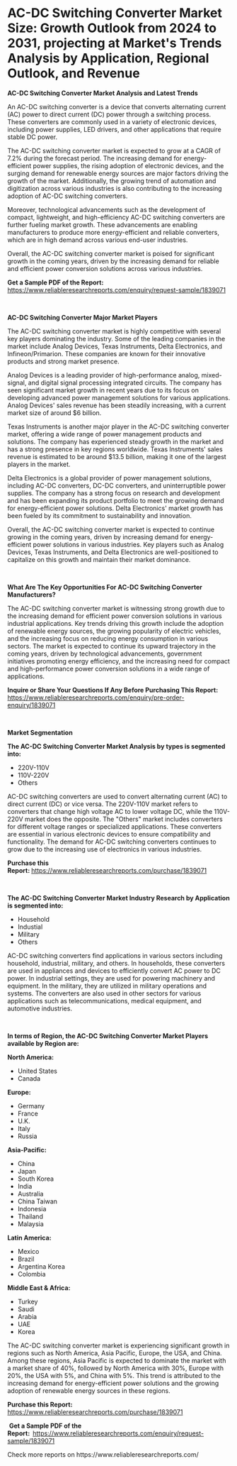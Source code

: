 <p><h1>AC-DC Switching Converter Market Size: Growth Outlook from 2024 to 2031, projecting at Market's Trends Analysis by Application, Regional Outlook, and Revenue</h1></p><p><strong>AC-DC Switching Converter Market Analysis and Latest Trends</strong></p>
<p><p>An AC-DC switching converter is a device that converts alternating current (AC) power to direct current (DC) power through a switching process. These converters are commonly used in a variety of electronic devices, including power supplies, LED drivers, and other applications that require stable DC power.</p><p>The AC-DC switching converter market is expected to grow at a CAGR of 7.2% during the forecast period. The increasing demand for energy-efficient power supplies, the rising adoption of electronic devices, and the surging demand for renewable energy sources are major factors driving the growth of the market. Additionally, the growing trend of automation and digitization across various industries is also contributing to the increasing adoption of AC-DC switching converters.</p><p>Moreover, technological advancements such as the development of compact, lightweight, and high-efficiency AC-DC switching converters are further fueling market growth. These advancements are enabling manufacturers to produce more energy-efficient and reliable converters, which are in high demand across various end-user industries.</p><p>Overall, the AC-DC switching converter market is poised for significant growth in the coming years, driven by the increasing demand for reliable and efficient power conversion solutions across various industries.</p></p>
<p><strong>Get a Sample PDF of the Report:&nbsp;</strong> <a href="https://www.reliableresearchreports.com/enquiry/request-sample/1839071">https://www.reliableresearchreports.com/enquiry/request-sample/1839071</a></p>
<p>&nbsp;</p>
<p><strong>AC-DC Switching Converter Major Market Players</strong></p>
<p><p>The AC-DC switching converter market is highly competitive with several key players dominating the industry. Some of the leading companies in the market include Analog Devices, Texas Instruments, Delta Electronics, and Infineon/Primarion. These companies are known for their innovative products and strong market presence.</p><p>Analog Devices is a leading provider of high-performance analog, mixed-signal, and digital signal processing integrated circuits. The company has seen significant market growth in recent years due to its focus on developing advanced power management solutions for various applications. Analog Devices' sales revenue has been steadily increasing, with a current market size of around $6 billion.</p><p>Texas Instruments is another major player in the AC-DC switching converter market, offering a wide range of power management products and solutions. The company has experienced steady growth in the market and has a strong presence in key regions worldwide. Texas Instruments' sales revenue is estimated to be around $13.5 billion, making it one of the largest players in the market.</p><p>Delta Electronics is a global provider of power management solutions, including AC-DC converters, DC-DC converters, and uninterruptible power supplies. The company has a strong focus on research and development and has been expanding its product portfolio to meet the growing demand for energy-efficient power solutions. Delta Electronics' market growth has been fueled by its commitment to sustainability and innovation.</p><p>Overall, the AC-DC switching converter market is expected to continue growing in the coming years, driven by increasing demand for energy-efficient power solutions in various industries. Key players such as Analog Devices, Texas Instruments, and Delta Electronics are well-positioned to capitalize on this growth and maintain their market dominance.</p></p>
<p>&nbsp;</p>
<p><strong>What Are The Key Opportunities For AC-DC Switching Converter Manufacturers?</strong></p>
<p><p>The AC-DC switching converter market is witnessing strong growth due to the increasing demand for efficient power conversion solutions in various industrial applications. Key trends driving this growth include the adoption of renewable energy sources, the growing popularity of electric vehicles, and the increasing focus on reducing energy consumption in various sectors. The market is expected to continue its upward trajectory in the coming years, driven by technological advancements, government initiatives promoting energy efficiency, and the increasing need for compact and high-performance power conversion solutions in a wide range of applications.</p></p>
<p><strong>Inquire or Share Your Questions If Any Before Purchasing This Report:</strong> <a href="https://www.reliableresearchreports.com/enquiry/pre-order-enquiry/1839071">https://www.reliableresearchreports.com/enquiry/pre-order-enquiry/1839071</a></p>
<p>&nbsp;</p>
<p><strong>Market Segmentation</strong></p>
<p><strong>The AC-DC Switching Converter Market Analysis by types is segmented into:</strong></p>
<p><ul><li>220V-110V</li><li>110V-220V</li><li>Others</li></ul></p>
<p><p>AC-DC switching converters are used to convert alternating current (AC) to direct current (DC) or vice versa. The 220V-110V market refers to converters that change high voltage AC to lower voltage DC, while the 110V-220V market does the opposite. The "Others" market includes converters for different voltage ranges or specialized applications. These converters are essential in various electronic devices to ensure compatibility and functionality. The demand for AC-DC switching converters continues to grow due to the increasing use of electronics in various industries.</p></p>
<p><strong>Purchase this Report:&nbsp;</strong><a href="https://www.reliableresearchreports.com/purchase/1839071">https://www.reliableresearchreports.com/purchase/1839071</a></p>
<p>&nbsp;</p>
<p><strong>The AC-DC Switching Converter Market Industry Research by Application is segmented into:</strong></p>
<p><ul><li>Household</li><li>Industial</li><li>Military</li><li>Others</li></ul></p>
<p><p>AC-DC switching converters find applications in various sectors including household, industrial, military, and others. In households, these converters are used in appliances and devices to efficiently convert AC power to DC power. In industrial settings, they are used for powering machinery and equipment. In the military, they are utilized in military operations and systems. The converters are also used in other sectors for various applications such as telecommunications, medical equipment, and automotive industries.</p></p>
<p>&nbsp;</p>
<p><strong>In terms of Region, the AC-DC Switching Converter Market Players available by Region are:</strong></p>
<p>
    <p> <strong> North America: </strong>
        <ul>
            <li>United States</li>
            <li>Canada</li>
        </ul>
        </p> 
    <p> <strong> Europe: </strong>
        <ul>
            <li>Germany</li>
            <li>France</li>
            <li>U.K.</li>
            <li>Italy</li>
            <li>Russia</li>
        </ul>
        </p> 
    <p> <strong> Asia-Pacific: </strong>
        <ul>
            <li>China</li>
            <li>Japan</li>
            <li>South Korea</li>
            <li>India</li>
            <li>Australia</li>
            <li>China Taiwan</li>
            <li>Indonesia</li>
            <li>Thailand</li>
            <li>Malaysia</li>
        </ul>
        </p> 
    <p> <strong> Latin America: </strong>
        <ul>
            <li>Mexico</li>
            <li>Brazil</li>
            <li>Argentina Korea</li>
            <li>Colombia</li>
        </ul>
        </p> 
    <p> <strong> Middle East & Africa: </strong>
        <ul>
            <li>Turkey</li>
            <li>Saudi</li>
            <li>Arabia</li>
            <li>UAE</li>
            <li>Korea</li>
        </ul>
    </p>
    </p>
<p><p>The AC-DC switching converter market is experiencing significant growth in regions such as North America, Asia Pacific, Europe, the USA, and China. Among these regions, Asia Pacific is expected to dominate the market with a market share of 40%, followed by North America with 30%, Europe with 20%, the USA with 5%, and China with 5%. This trend is attributed to the increasing demand for energy-efficient power solutions and the growing adoption of renewable energy sources in these regions.</p></p>
<p><strong>Purchase this Report: </strong><a href="https://www.reliableresearchreports.com/purchase/1839071">https://www.reliableresearchreports.com/purchase/1839071</a></p>
<p>&nbsp;<strong>Get a Sample PDF of the Report:&nbsp;&nbsp;</strong><a href="https://www.reliableresearchreports.com/enquiry/request-sample/1839071">https://www.reliableresearchreports.com/enquiry/request-sample/1839071</a></p>
<p><strong></strong></p>
<p>Check more reports on https://www.reliableresearchreports.com/</p>